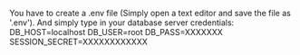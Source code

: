 You have to create a .env file (Simply open a text editor and save the file as '.env'). And simply type in your database server credentials:
DB_HOST=localhost
DB_USER=root
DB_PASS=XXXXXXX
SESSION_SECRET=XXXXXXXXXXXX

